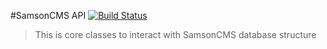 #SamsonCMS API [![Build Status](https://travis-ci.org/samsonos/cms_api.png)](https://travis-ci.org/samsonos/cms_api)

> This is core classes to interact with SamsonCMS database structure
